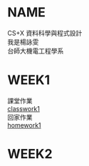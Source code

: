 # NAME
CS+X 資料科學與程式設計    
我是楊詠雯    
台師大機電工程學系    
# WEEK1
課堂作業    
[classwork1](https://yongwen-yang.github.io/example/classwork1.html)    
回家作業        
[homework1](file:///C:/Users/%E8%A9%A0%E9%9B%AF/Desktop/R%E8%AA%9E%E8%A8%80/example/homework1.html)
# WEEK2
